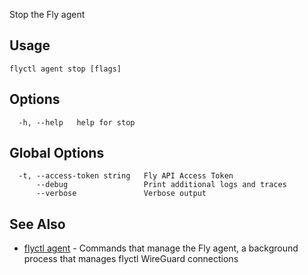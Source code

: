 Stop the Fly agent


## Usage
~~~
flyctl agent stop [flags]
~~~

## Options

~~~
  -h, --help   help for stop
~~~

## Global Options

~~~
  -t, --access-token string   Fly API Access Token
      --debug                 Print additional logs and traces
      --verbose               Verbose output
~~~

## See Also

* [flyctl agent](/docs/flyctl/agent/)	 - Commands that manage the Fly agent, a background process that manages flyctl WireGuard connections

